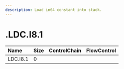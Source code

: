 ```yaml
---
description: Load in64 constant into stack.
---
```


# .LDC.I8.1

| Name | Size | ControlChain | FlowControl |
| :--- | :--- | :--- | :--- |
| LDC.I8.1 | 0 |  |  |
